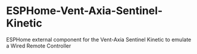 # ESPHome-Vent-Axia-Sentinel-Kinetic
ESPHome external component for the Vent-Axia Sentinel Kinetic to emulate a Wired Remote Controller
